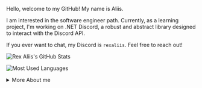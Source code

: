 Hello, welcome to my GitHub! My name is Aliis.

I am interested in the software engineer path. Currently, as a learning project, I'm working on .NET Discord, a robust and abstract library designed to interact with the Discord API.

If you ever want to chat, my Discord is `rexaliis`. Feel free to reach out!

![Rex Aliis's GitHub Stats](https://github-readme-stats.vercel.app/api?username=rexaliis&theme=transparent&show_icons=true&hide_title=true&hide_rank=true&hide_border=true#bg-light-mode-only)

![Most Used Languages](https://github-readme-stats.vercel.app/api/top-langs/?username=rexaliis&layout=compact&theme=transparent&hide_border=true&hide_title=true)

<details>
  <summary>More About me</summary><br>
My name is Aliis. I am from Argentina, the land of mate, dulce de leche, and passionate soccer. I enjoy music, computing, tactical video games, and spending time with my pets. I’m shy but still enthusiastic.

### My daily routine
I like to accompany my daily routines with Lena Raine's music. I study computer science from home whenever I can, and in my free time, I learn music theory or watch VODs from [Woohoojin](https://www.youtube.com/@Woohoojin).

### About computing and the internet
I've had a strong passion for computer science for as long as I can remember. My first programming project was at the age of 13—a personal Discord bot made in Python using [discord.py](https://github.com/Rapptz/discord.py). After that, I explored various technologies until I was 15. This is when I developed my first project, which, though disorganized and not very robust, helped me understand the field better: [AliisRPCMaker](https://github.com/RexAliis/AliisRPCMaker), a client for setting up custom Discord presences.

I also worked on other projects, such as plugins for [Mindustry](https://mindustrygame.github.io/). At the same time, I became a [Discord Partner](https://discord.com/partners).

Two years passed, and I stepped away from computing, but I have now returned with a more professional focus. I’m working on a self-learning project called [.NET Discord](https://github.com/NETDiscord), a library developed in .NET C# with the goal of being both robust and appealing.
</details>
